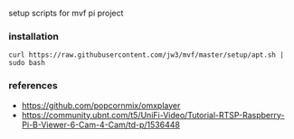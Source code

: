 setup scripts for mvf pi project

### installation

`curl https://raw.githubusercontent.com/jw3/mvf/master/setup/apt.sh | sudo bash`

### references
- https://github.com/popcornmix/omxplayer
- https://community.ubnt.com/t5/UniFi-Video/Tutorial-RTSP-Raspberry-Pi-B-Viewer-6-Cam-4-Cam/td-p/1536448

